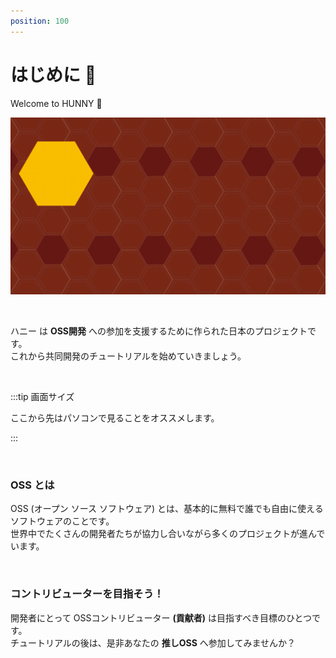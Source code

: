 ```yaml
---
position: 100
---
```


# はじめに 🍯

Welcome to HUNNY 🎉

![gif](/tutorial/welcome.gif)

<br />

ハニー は **OSS開発** への参加を支援するために作られた日本のプロジェクトです。  
これから共同開発のチュートリアルを始めていきましょう。

<br />

:::tip 画面サイズ

ここから先はパソコンで見ることをオススメします。

:::

<br />

### OSS とは

OSS (オープン ソース ソフトウェア) とは、基本的に無料で誰でも自由に使えるソフトウェアのことです。  
世界中でたくさんの開発者たちが協力し合いながら多くのプロジェクトが進んでいます。

<br />

### コントリビューターを目指そう！

開発者にとって OSSコントリビューター **(貢献者)** は目指すべき目標のひとつです。  
チュートリアルの後は、是非あなたの **推しOSS** へ参加してみませんか？

